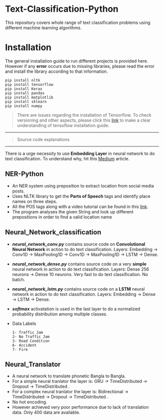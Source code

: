 # Text-Classification-Python

This repository covers whole range of text classification problems using different machine learning algorithms.

# Installation
The general installation guide to run different projects is provided here. However if any **error** occurs due to missing libraries, please read the error and install the library according to that information.

```
pip install nltk
pip install tensorflow
pip install Keras
pip install pandas
pip install matplotlib
pip install sklearn
pip install numpy
```
> There are issues regarding the installation of Tensorflow. To check versioning and other aspects, please click this [link](https://github.com/Yunus0or1/Object-Detection-Python/blob/master/README.md) to make a clear understanding of tensoflow installation guide. 

___
> Source code explanations
___

There is a urge necessity to use **Embedding Layer** in neural network to do text classification. To understand why, hit this [Medium](https://towardsdatascience.com/deep-learning-4-embedding-layers-f9a02d55ac12) article. 


## NER-Python

 - An NER system using preposition to extract location from social media posts.
 - Uses NLTK library to get the **Parts of Speech** tags and identify place names on three steps.
 - All the POS tags along with a video tutorial can be found in this [link](https://pythonprogramming.net/natural-language-toolkit-nltk-part-speech-tagging/).
 - The program analyses the given String and look up different prepositions in order to find a valid location name


## Neural_Network_classification

 - ***neural_network_conv.py*** contains source code on **Convolutional Neural Network** in action to do text classification. Layers: Embedding &#8594; Conv1D &#8594; MaxPooling1D &#8594; Conv1D &#8594; MaxPooling1D &#8594; LSTM &#8594; Dense.
 - ***neural_network_dense.py*** contains source code on a very **simple** neural network in action to do text classification. Layers: Dense 256 neurons &#8594; Dense 10 neurons. Very fast to do text classification. No batch.
  - ***neural_network_lstm.py*** contains source code on a **LSTM** neural network in action to do text classification. Layers: Embedding &#8594; Dense &#8594; LSTM &#8594;  Dense.
 - ***softmax*** activatation is used in the last layer to do a normalized probability distribution among multiple classes.
 - Data Labels
 
   ```
   1- Traffic Jam
   2- No Traffic Jam
   3- Road Condition
   6- Accident
   7- Fire
   ````
 
## Neural_Translator

 - A neural network to translate phonetic Bangla to Bangla.
 - For a simple neural tranlator the layer is: GRU &#8594; TimeDistributed &#8594; Dropout &#8594; TimeDistributed .
 - For a complex neural tranlator the layer is: Bidirectional &#8594; TimeDistributed &#8594; Dropout &#8594; TimeDistributed .
 - No hot encoding.
 - However achieved very poor performance due to lack of translation data. Only 400 data are available.


 
 
 
 
 
 
 
 
 
 
 
 
 
 
 
 
 
